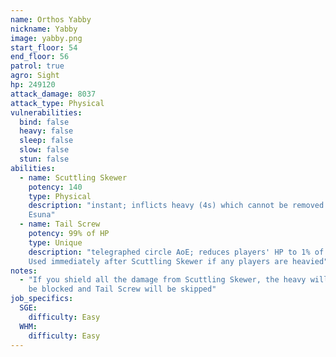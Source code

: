 ```yaml
---
name: Orthos Yabby
nickname: Yabby
image: yabby.png
start_floor: 54
end_floor: 56
patrol: true
agro: Sight
hp: 249120
attack_damage: 8037
attack_type: Physical
vulnerabilities:
  bind: false
  heavy: false
  sleep: false
  slow: false
  stun: false
abilities:
  - name: Scuttling Skewer
    potency: 140
    type: Physical
    description: "instant; inflicts heavy (4s) which cannot be removed with
    Esuna"
  - name: Tail Screw
    potency: 99% of HP
    type: Unique
    description: "telegraphed circle AoE; reduces players' HP to 1% of max.
    Used immediately after Scuttling Skewer if any players are heavied"
notes:
  - "If you shield all the damage from Scuttling Skewer, the heavy will also
    be blocked and Tail Screw will be skipped"
job_specifics:
  SGE:
    difficulty: Easy
  WHM:
    difficulty: Easy
---
```

